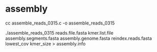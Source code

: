# assembly

cc assemble_reads_0315.c -o assemble_reads_0315

./assemble_reads_0315 reads.file.fasta kmer.list.file assembly.segments.fasta assembly.genome.fasta reindex.reads.fasta lowest_cov kmer_size > assembly.info
